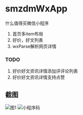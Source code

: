 # smzdmWxApp

什么值得买微信小程序
1.  首页多item布局
2.  好价，好文列表
3.  wxParse解析网页详情


### TODO
1.  好价好文资讯详情添加评评论列表
2.   好价好文资讯详情支持点赞 

## 截图

![图1](https://github.com/gdmec07120731/smzdmWxApp/blob/master/screenshoot/1987C77A-F876-42B1-8A99-F5D0E8CA21AC.png)
![小程序码](https://github.com/gdmec07120731/smzdmWxApp/blob/master/screenshoot/qrcode.jpg)

